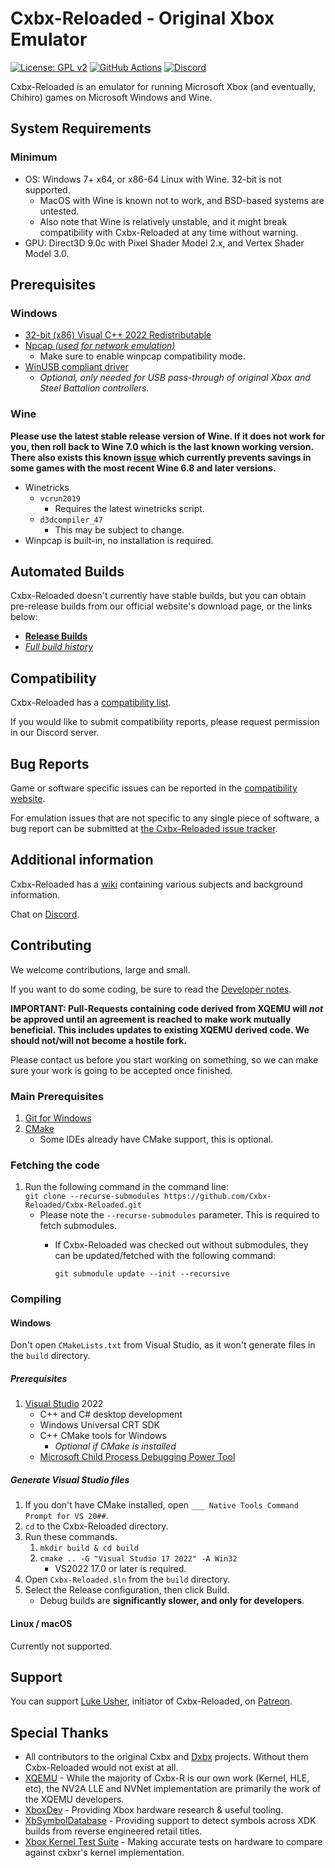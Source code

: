 # Cxbx-Reloaded - Original Xbox Emulator
[![License: GPL v2](https://img.shields.io/badge/License-GPL%20v2-blue.svg)](https://github.com/Cxbx-Reloaded/Cxbx-Reloaded/blob/master/COPYING)
[![GitHub Actions](https://github.com/AlesanddroPB95/Cxbx-Reloaded/workflows/GitHub%20CI/badge.svg?event=push)](https://github.com/AlesanddroPB95/Cxbx-Reloaded/actions?query=event%3Apush+workflow%3A%22GitHub+CI%22)
[![Discord](https://img.shields.io/badge/chat-on%20discord-7289da.svg?logo=discord)](https://discord.gg/26Xjx23)

Cxbx-Reloaded is an emulator for running Microsoft Xbox (and eventually, Chihiro) games on Microsoft Windows and Wine.

## System Requirements
### Minimum
  * OS: Windows 7+ x64, or x86-64 Linux with Wine. 32-bit is not supported.
    * MacOS with Wine is known not to work, and BSD-based systems are untested.
    * Also note that Wine is relatively unstable, and it might break compatibility with Cxbx-Reloaded at any time without warning.
  * GPU: Direct3D 9.0c with Pixel Shader Model 2.x, and Vertex Shader Model 3.0.

## Prerequisites
### Windows
  * [32-bit (x86) Visual C++ 2022 Redistributable](https://aka.ms/vs/17/release/vc_redist.x86.exe)
  * [Npcap *(used for network emulation)*](https://nmap.org/npcap/#download)
    * Make sure to enable winpcap compatibility mode.
  * [WinUSB compliant driver](https://github.com/libusb/libusb/wiki/Windows#Driver_Installation)
    * *Optional, only needed for USB pass-through of original Xbox and Steel Battalion controllers.*

### Wine
**Please use the latest stable release version of Wine. If it does not work for you, then roll back to Wine 7.0 which is the last known working version.**<br/>
**There also exists this known [issue](https://github.com/Cxbx-Reloaded/Cxbx-Reloaded/issues/2314) which currently prevents savings in some games with the most recent Wine 6.8 and later versions.**
  * Winetricks
    * `vcrun2019`
      * Requires the latest winetricks script.
    * `d3dcompiler_47`
      * This may be subject to change.
  * Winpcap is built-in, no installation is required.

## Automated Builds
Cxbx-Reloaded doesn't currently have stable builds, but you can obtain pre-release builds from our official website's download page, or the links below:

  * **[Release Builds](https://cxbx-reloaded.co.uk/download)**
  * *[Full build history](https://github.com/Cxbx-Reloaded/Cxbx-Reloaded/actions?query=workflow%3A%22GitHub+CI%22)*

## Compatibility
Cxbx-Reloaded has a [compatibility list](https://cxbx-reloaded.co.uk/compatibility).

If you would like to submit compatibility reports, please request permission in our Discord server.

## Bug Reports
Game or software specific issues can be reported in the [compatibility website](https://cxbx-reloaded.co.uk/compatibility).

For emulation issues that are not specific to any single piece of software, a bug report can be submitted at [the Cxbx-Reloaded issue tracker](https://github.com/Cxbx-Reloaded/Cxbx-Reloaded/issues).
<!--Make sure to follow the issue template and that it contains:
  * The build tested with, error message displayed (if any)
    * **You can copy and paste any popup messages. However, please keep it clean by pasting and trimming down to only the message itself.**
  * Screenshots
    * Optional unless there are graphic bugs for reference.

**Failure to follow the template will auto close your ticket.**-->

## Additional information
Cxbx-Reloaded has a [wiki](https://github.com/Cxbx-Reloaded/Cxbx-Reloaded/wiki) containing various subjects and background information.

Chat on [Discord](https://discord.gg/26Xjx23).

## Contributing
We welcome contributions, large and small.

If you want to do some coding, be sure to read the [Developer notes](https://github.com/Cxbx-Reloaded/Cxbx-Reloaded/wiki/Developer-notes).

**IMPORTANT: Pull-Requests containing code derived from XQEMU will _not_ be approved until an agreement is reached to make work mutually beneficial. This includes updates to existing XQEMU derived code. We should not/will not become a hostile fork.**

Please contact us before you start working on something, so we can make sure your work is going to be accepted once finished.

### Main Prerequisites
1. [Git for Windows](https://git-scm.com)
2. [CMake](https://cmake.org)
    * Some IDEs already have CMake support, this is optional.

### Fetching the code
1. Run the following command in the command line:
<br>`git clone --recurse-submodules https://github.com/Cxbx-Reloaded/Cxbx-Reloaded.git`
    * Please note the `--recurse-submodules` parameter. This is required to fetch submodules.
      * If Cxbx-Reloaded was checked out without submodules, they can be updated/fetched with the following command:

        `git submodule update --init --recursive`

### Compiling

#### Windows
Don't open `CMakeLists.txt` from Visual Studio, as it won't generate files in the `build` directory.

##### Prerequisites
1. [Visual Studio](https://visualstudio.microsoft.com/downloads/) 2022
    * C++ and C# desktop development
    * Windows Universal CRT SDK
    * C++ CMake tools for Windows
      * *Optional if CMake is installed*
    * [Microsoft Child Process Debugging Power Tool](https://marketplace.visualstudio.com/items?itemName=vsdbgplat.MicrosoftChildProcessDebuggingPowerTool)

##### Generate Visual Studio files
1. If you don't have CMake installed, open `___ Native Tools Command Prompt for VS 20##`.
2. `cd` to the Cxbx-Reloaded directory.
3. Run these commands.
    1. `mkdir build & cd build`
    2. `cmake .. -G "Visual Studio 17 2022" -A Win32`
        * VS2022 17.0 or later is required.
4. Open `Cxbx-Reloaded.sln` from the `build` directory.
5. Select the Release configuration, then click Build.
    * Debug builds are **significantly slower, and only for developers**.

#### Linux / macOS
Currently not supported.

## Support
You can support [Luke Usher](https://github.com/LukeUsher), initiator of Cxbx-Reloaded, on [Patreon](https://www.patreon.com/LukeUsher).

## Special Thanks
* All contributors to the original Cxbx and [Dxbx](https://github.com/PatrickvL/Dxbx) projects. Without them Cxbx-Reloaded would not exist at all.
* [XQEMU](https://github.com/xqemu/xqemu) - While the majority of Cxbx-R is our own work (Kernel, HLE, etc), the NV2A LLE and NVNet implementation are primarily the work of the XQEMU developers.
* [XboxDev](https://github.com/xboxdev) - Providing Xbox hardware research & useful tooling.
* [XbSymbolDatabase](https://github.com/Cxbx-Reloaded/XbSymbolDatabase) - Providing support to detect symbols across XDK builds from reverse engineered retail titles.
* [Xbox Kernel Test Suite](https://github.com/Cxbx-Reloaded/xbox_kernel_test_suite) - Making accurate tests on hardware to compare against cxbxr's kernel implementation.
